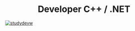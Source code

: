<h1 align="center">Developer C++ / .NET</h1>
<a href="https://github.com/ryo-ma/github-profile-trophy"><img src="https://github-profile-trophy.vercel.app/?username=StudyDevW&title=-Reviews,-PullRequest,-Stars,-Followers,-Issues" alt="studydevw" /></a>
